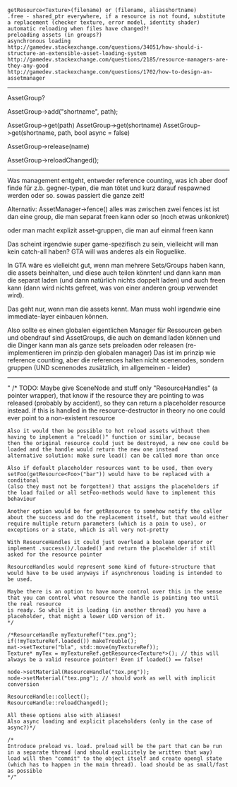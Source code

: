     getResource<Texture>(filename) or (filename, aliasshortname)
    .free - shared_ptr everywhere, if a resource is not found, substitute a replacement (checker texture, error model, identity shader)
    automatic reloading when files have changed?!
    preloading assets (in groups?)
    asynchronous loading
    http://gamedev.stackexchange.com/questions/34051/how-should-i-structure-an-extensible-asset-loading-system
    http://gamedev.stackexchange.com/questions/2185/resource-managers-are-they-any-good
    http://gamedev.stackexchange.com/questions/1702/how-to-design-an-assetmanager
------

AssetGroup?

AssetGroup->add("shortname", path);

AssetGroup->get<Texture>(path)
AssetGroup->get<Texture>(shortname)
AssetGroup->get<Texture>(shortname, path, bool async = false)

AssetGroup->release(name)

AssetGroup->reloadChanged();

------

Was management entgeht, entweder reference counting, was ich aber doof finde für z.b. gegner-typen, die  man tötet und kurz darauf respawned werden oder so. sowas passiert die ganze zeit!

Alternativ: AssetManager->fence()
alles was zwischen zwei fences ist ist dan eine group, die man separat freen kann oder so (noch etwas unkonkret)

oder man macht explizit asset-gruppen, die man auf einmal freen kann

Das scheint irgendwie super game-spezifisch zu sein, vielleicht will man kein catch-all haben? GTA will was anderes als ein Roguelike.

In GTA wäre es vielleicht gut, wenn man mehrere Sets/Groups haben kann, die assets beinhalten, und diese auch teilen könnten! und dann kann man die separat laden (und dann natürlich nichts doppelt laden) und auch freen kann (dann wird nichts gefreet, was von einer anderen group verwendet wird).

Das geht nur, wenn man die assets kennt. Man muss wohl irgendwie eine immediate-layer einbauen können.

Also sollte es einen globalen eigentlichen Manager für Ressourcen geben und obendrauf sind AssetGroups, die auch on demand laden können und die Dinger kann man als ganze sets preloaden oder releasen (re-implementieren im prinzip den globalen manager)
Das ist im prinzip wie reference counting, aber die references halten nicht scenenodes, sondern gruppen (UND scenenodes zusätzlich, im allgemeinen - leider)

-------------

"    /*
    TODO: Maybe give SceneNode and stuff only "ResourceHandles" (a pointer wrapper), that know if the resource they are pointing to
    was released (probably by accident), so they can return a placeholder resource instead.
    if this is handled in the resource-destructor in theory no one could ever point to a non-existent resource

    Also it would then be possible to hot reload assets without them having to implement a "reload()" function or similar, because
    then the original resource could just be destroyed, a new one could be loaded and the handle would return the new one instead
    alternative solution: make sure load() can be called more than once

    Also if default placeholder resources want to be used, then every setFoo(getResource<Foo>("bar")) would have to be replaced with a conditonal
    (also they must not be forgotten!) that assigns the placeholders if the load failed or all setFoo-methods would have to implement this behaviour

    Another option would be for getResource to somehow notify the caller about the success and do the replacement itself, but that would either
    require multiple return parameters (which is a pain to use), or exceptions or a state, which is all very not-pretty

    With ResourceHandles it could just overload a boolean operator or implement .success()/.loaded() and return the placeholder if still
    asked for the resource pointer

    ResourceHandles would represent some kind of future-structure that would have to be used anyways if asynchronous loading is intended to be used.

    Maybe there is an option to have more control over this in the sense that you can control what resource the handle is pointing too until the real resource
    is ready. So while it is loading (in another thread) you have a placeholder, that might a lower LOD version of it.
    */

    /*ResourceHandle myTextureRef("tex.png");
    if(!myTextureRef.loaded()) makeTrouble();
    mat->setTexture("bla", std::move(myTextureRef));
    Texture* myTex = myTextureRef.getResource<Texture*>(); // this will always be a valid resource pointer! Even if loaded() == false!

    node->setMaterial(ResourceHandle("tex.png"));
    node->setMaterial("tex.png"); // should work as well with implicit conversion

    ResourceHandle::collect();
    ResourceHandle::reloadChanged();

    All these options also with aliases!
    Also async loading and explicit placeholders (only in the case of async?)*/

    /*
    Introduce preload vs. load. preload will be the part that can be run in a separate thread (and should explicitely be written that way)
    load will then "commit" to the object itself and create opengl state (which has to happen in the main thread). load should be as small/fast
    as possible
    */"